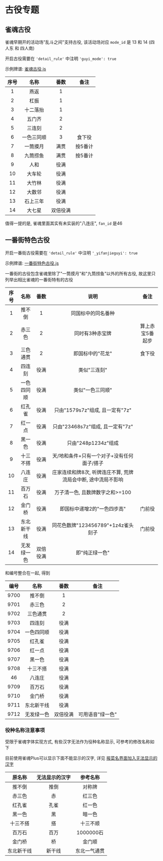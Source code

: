 # 古役专题

## 雀魂古役

雀魂早期开的活动场"乱斗之间"支持古役, 该活动场对应 `mode_id` 是 13 和 14 (四人东 和 四人南)

开启古役需要在 `'detail_rule'` 中注明 `'guyi_mode': true`

示例牌谱: [雀魂古役.js](雀魂古役.js)

| 序号 |  名称   |  番数  |  备注  |
|:--:|:-----:|:----:|:----:|
| 1  |  燕返   |  1   |
| 2  |  杠振   |  1   |
| 3  | 十二落抬  |  1   |
| 4  |  五门齐  |  2   |
| 5  |  三连刻  |  2   |
| 6  | 一色三同顺 |  3   | 食下役  |
| 7  | 一筒摸月  |  满贯  | 按5番计 |
| 8  | 九筒捞鱼  |  满贯  | 按5番计 |
| 9  |  人和   |  役满  |
| 10 |  大车轮  |  役满  |
| 11 |  大竹林  |  役满  |
| 12 |  大数邻  |  役满  |
| 13 | 石上三年  |  役满  |
| 14 |  大七星  | 双倍役满 |

值得一提的是, 雀魂里面其实有未实装的"八连庄", `fan_id` 是46

## 一番街特色古役

开启一番街古役需要在 `'detail_rule'` 中注明 `'_yifanjieguyi': true`

示例牌谱: [一番街特色古役.js](一番街特色古役.js)

一番街的古役包含雀魂里除了"一筒摸月"和"九筒捞鱼"以外的所有古役, 故这里只列举出相比雀魂的一番街特有的古役

| 序号 |  名称   |  番数  |                 说明                 |    备注    |
|:--:|:-----:|:----:|:----------------------------------:|:--------:|
| 1  |  推不倒  |  1   |             同国标中的同名番种              |
| 2  |  赤三色  |  2   |              同时有3种赤宝牌              | 算上赤宝5番起步 |
| 3  | 三色通贯  |  2   |             即国标中的"花龙"              |   食下役    |
| 4  |  四连刻  |  役满  |              类似"三连刻"               |
| 5  | 一色四同顺 |  役满  |             类似"一色三同顺"              |
| 6  |  红孔雀  |  役满  |      只由"1579s7z"组成, 且一定有"7z"       |
| 7  |  红一点  |  役满  |      只由"23468s7z"组成, 且一定有"7z"      |
| 8  |  黑一色  |  役满  |          只由"248p1234z"组成           |
| 9  | 十三不搭  |  役满  |      天/地和条件+只有一个对子+没有任何面子/搭子       |
| 10 |  八连庄  |  役满  | 庄家连续和牌8次, 听牌连庄不算, 荒牌流局会中断, 途中流局不影响 |
| 11 |  百万石  |  役满  |        万子清一色, 且数牌数字之和>=100         |
| 12 |  金门桥  |  役满  |          即国标中递增2的"一色四步高"           |   门前役    |
| 13 | 东北新干线 |  役满  |     同花色数牌"123456789"+1z4z雀头刻子      |   门前役    |
| 14 | 无发绿一色 | 双倍役满 |              即"纯正绿一色"              |

和编号整合在一起, 得到

|  编号  |  名称   |  番数  |    备注     |
|:----:|:-----:|:----:|:---------:|
| 9700 |  推不倒  |  1   |
| 9701 |  赤三色  |  2   |
| 9702 | 三色通贯  |  2   |
| 9703 |  四连刻  |  役满  |
| 9704 | 一色四同顺 |  役满  |
| 9705 |  红孔雀  |  役满  |
| 9706 |  红一点  |  役满  |
| 9707 |  黑一色  |  役满  |
| 9708 | 十三不搭  |  役满  |
|  46  |  八连庄  |  役满  |
| 9709 |  百万石  |  役满  |
| 9710 |  金门桥  |  役满  |
| 9711 | 东北新干线 |  役满  |
| 9712 | 无发绿一色 | 双倍役满 | 可用语音"绿一色" |

### 役种名称注意事项

受限于雀魂字体实现方式, 有些汉字无法作为役种名称显示, 可参考的修改名称如下

目前使用雀魂Plus可以显示下面不能显示的汉字,
详见 [报菜名界面加入无法显示的汉字](../../using_MJSP/报菜名界面加入无法显示的汉字.md)

|  原名称  | 无法显示的汉字 |   参考名称   |
|:-----:|:-------:|:--------:|
|  推不倒  |   推倒    |   对称牌    |
|  赤三色  |    赤    |   红三色    |
|  红孔雀  |   孔雀    |   红一色    |
|  黑一色  |    黑    |   暗一色    |
| 十三不搭  |    搭    |   十三不顺   |
|  百万石  |   百万    | 1000000石 |
|  金门桥  |    桥    |   金门顺    |
| 东北新干线 |   新干线   |  东北一气通贯  |

